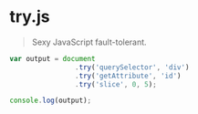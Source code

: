 # try.js
> Sexy JavaScript fault-tolerant.


```js
var output = document
                .try('querySelector', 'div')
                .try('getAttribute', 'id')
                .try('slice', 0, 5);

console.log(output);
```
